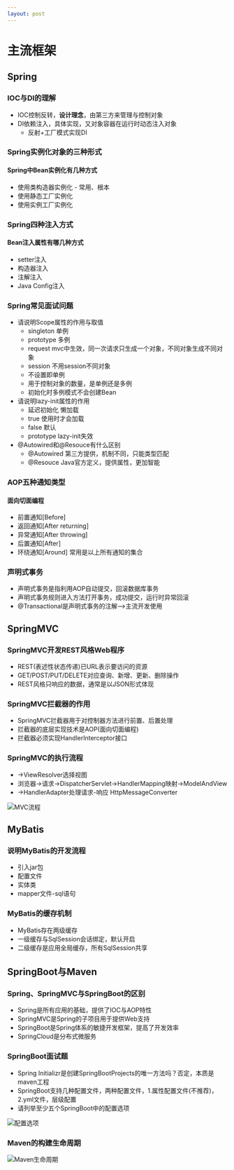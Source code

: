 ```yaml
---
layout: post
--- 
```

# 主流框架

## Spring

### **IOC与DI的理解**

- IOC控制反转，**设计理念**，由第三方来管理与控制对象
- DI依赖注入，具体实现，又对象容器在运行时动态注入对象
  - 反射+工厂模式实现DI

### Spring实例化对象的三种形式

#### Spring中Bean实例化有几种方式

- 使用类构造器实例化 - 常用、根本
- 使用静态工厂实例化
- 使用实例工厂实例化

### Spring四种注入方式

#### Bean注入属性有哪几种方式

- setter注入
- 构造器注入
- 注解注入
- Java Config注入

### Spring常见面试问题

- 请说明Scope属性的作用与取值
  - singleton  单例
  - prototype  多例
  - request mvc中生效，同一次请求只生成一个对象，不同对象生成不同对象
  - session 不用session不同对象
  - 不设置即单例
  - 用于控制对象的数量，是单例还是多例
  - 初始化时多例模式不会创建Bean
- 请说明lazy-init属性的作用
  - 延迟初始化 懒加载
  - true 使用时才会加载
  - false 默认
  - prototype lazy-init失效
- @Autowired和@Resouce有什么区别
  - @Autowired 第三方提供，机制不同，只能类型匹配
  - @Resouce Java官方定义，提供属性，更加智能

### AOP五种通知类型

#### 面向切面编程

- 前置通知[Before]
- 返回通知[After returning]
- 异常通知[After throwing]
- 后置通知[After]
- 环绕通知[Around] 常用是以上所有通知的集合

### 声明式事务

- 声明式事务是指利用AOP自动提交，回滚数据库事务
- 声明式事务规则进入方法打开事务，成功提交，运行时异常回滚
- @Transactional是声明式事务的注解-->主流开发使用

## SpringMVC

### SpringMVC开发REST风格Web程序

- REST(表述性状态传递)已URL表示要访问的资源
- GET/POST/PUT/DELETE对应查询、新增、更新、删除操作
- REST风格只响应的数据，通常是以JSON形式体现

### SpringMVC拦截器的作用

- SpringMVC拦截器用于对控制器方法进行前置、后置处理
- 拦截器的底层实现技术是AOP(面向切面编程)
- 拦截器必须实现HandlerInterceptor接口

### SpringMVC的执行流程

- ->ViewResolver选择视图
- 浏览器->请求->DispatcherServlet->HandlerMapping映射->ModelAndView
- ->HandlerAdapter处理请求-响应 HttpMessageConverter

![MVC流程](./resource/m1.bmp)

## MyBatis

### 说明MyBatis的开发流程

- 引入jar包
- 配置文件
- 实体类
- mapper文件-sql语句

### MyBatis的缓存机制

- MyBatis存在两级缓存
- 一级缓存与SqlSession会话绑定，默认开启
- 二级缓存是应用全局缓存，所有SqlSession共享

## SpringBoot与Maven

### Spring、SpringMVC与SpringBoot的区别

- Spring是所有应用的基础，提供了IOC与AOP特性
- SpringMVC是Spring的子项目用于提供Web支持
- SpringBoot是Spring体系的敏捷开发框架，提高了开发效率
- SpringCloud是分布式微服务

### SpringBoot面试题

- Spring Initializr是创建SpringBootProjects的唯一方法吗？否定，本质是maven工程
- SpringBoot支持几种配置文件，两种配置文件，1.属性配置文件(不推荐)，2.yml文件，层级配置
- 请列举至少五个SpringBoot中的配置选项

![配置选项](./resource/m2.bmp)

### Maven的构建生命周期

![Maven生命周期](./resource/m3.bmp)